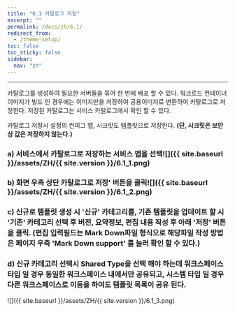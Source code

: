 ```yaml
---
title: "6.1 카탈로그 저장"
excerpt: ""
permalink: /docs/zh/6.1/
redirect_from:
  - /theme-setup/
toc: false
toc_sticky: false
sidebar:
  nav: "zh"
---
```


---
카탈로그를 생성하여 필요한 서버들을 묶어 한 번에 배포 할 수 있다. 워크로드 컨테이너 이미지가 빌드 인 경우에는 이미지만을 저장하여 공용이미지로 변환하여 카탈로그로 저장한다. 저장된 카탈로그는 서비스 카탈로그에서 확인 할 수 있다.

카탈로그 저장시 설정의 컨피그 맵, 시크릿도 템플릿으로 저장한다. **\(단, 시크릿은 보안상 값은 저장하지 않는다.\)**

### a\) 서비스에서 카탈로그로 저장하는 서비스 맵을 선택![]({{ site.baseurl }}/assets/ZH/{{ site.version }}/6.1_1.png)

### b\) 화면 우측 상단 카탈로그로 저장' 버튼을 클릭![]({{ site.baseurl }}/assets/ZH/{{ site.version }}/6.1_2.png)

### c\) 신규로 템플릿 생성 시 '신규' 카테고리를, 기존 템플릿을 업데이트 할 시 '기존' 카테고리 선택 후 버전, 요약정보, 편집 내용 작성 후 아래 '저장' 버튼을 클릭. \(편집 입력필드는 Mark Down파일 형식으로 해당파일 작성 방법은 페이지 우측 'Mark Down support' 를 눌러 확인 할 수 있다.\)
### d\) 신규 카테고리 선택시 Shared Type을 선택 해야 하는데 워크스페이스 타입 일 경우 동일한 워크스페이스 내에서만 공유되고, 시스템 타입 일 경우 다른 워크스페이스로 이동을 하여도 템플릿 목록이 공유 된다.
![]({{ site.baseurl }}/assets/ZH/{{ site.version }}/6.1_3.png)
